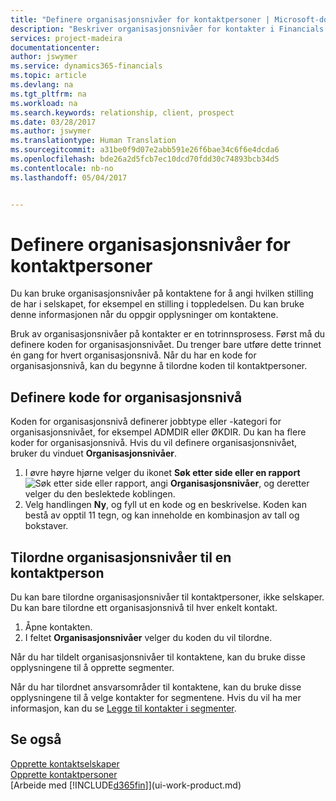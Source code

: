 ```yaml
---
title: "Definere organisasjonsnivåer for kontaktpersoner | Microsoft-dokumentasjon"
description: "Beskriver organisasjonsnivåer for kontakter i Financials."
services: project-madeira
documentationcenter: 
author: jswymer
ms.service: dynamics365-financials
ms.topic: article
ms.devlang: na
ms.tgt_pltfrm: na
ms.workload: na
ms.search.keywords: relationship, client, prospect
ms.date: 03/28/2017
ms.author: jswymer
ms.translationtype: Human Translation
ms.sourcegitcommit: a31be0f9d07e2abb591e26f6bae34c6f6e4dcda6
ms.openlocfilehash: bde26a2d5fcb7ec10dcd70fdd30c74893bcb34d5
ms.contentlocale: nb-no
ms.lasthandoff: 05/04/2017


---
```

# <a name="setting-up-organizational-levels-for-contact-persons"></a>Definere organisasjonsnivåer for kontaktpersoner
Du kan bruke organisasjonsnivåer på kontaktene for å angi hvilken stilling de har i selskapet, for eksempel en stilling i toppledelsen. Du kan bruke denne informasjonen når du oppgir opplysninger om kontaktene.

Bruk av organisasjonsnivåer på kontakter er en totrinnsprosess. Først må du definere koden for organisasjonsnivået. Du trenger bare utføre dette trinnet én gang for hvert organisasjonsnivå. Når du har en kode for organisasjonsnivå, kan du begynne å tilordne koden til kontaktpersoner.

## <a name="to-define-an-organizational-level-code"></a>Definere kode for organisasjonsnivå
Koden for organisasjonsnivå definerer jobbtype eller -kategori for organisasjonsnivået, for eksempel ADMDIR eller ØKDIR. Du kan ha flere koder for organisasjonsnivå. Hvis du vil definere organisasjonsnivået, bruker du vinduet **Organisasjonsnivåer**.

1. I øvre høyre hjørne velger du ikonet **Søk etter side eller en rapport** ![Søk etter side eller rapport](media/ui-search/search_small.png "ikonet Søk etter side eller rapport"), angi **Organisasjonsnivåer**, og deretter velger du den beslektede koblingen.
2. Velg handlingen **Ny**, og fyll ut en kode og en beskrivelse. Koden kan bestå av opptil 11 tegn, og kan inneholde en kombinasjon av tall og bokstaver.

## <a name="to-assign-organizational-levels-to-a-contact-person"></a>Tilordne organisasjonsnivåer til en kontaktperson
Du kan bare tilordne organisasjonsnivåer til kontaktpersoner, ikke selskaper. Du kan bare tilordne ett organisasjonsnivå til hver enkelt kontakt.

1. Åpne kontakten.
2. I feltet **Organisasjonsnivåer** velger du koden du vil tilordne.

Når du har tildelt organisasjonsnivåer til kontaktene, kan du bruke disse opplysningene til å opprette segmenter.

Når du har tilordnet ansvarsområder til kontaktene, kan du bruke disse opplysningene til å velge kontakter for segmentene. Hvis du vil ha mer informasjon, kan du se [Legge til kontakter i segmenter](marketing-add-contact-segment.md).

## <a name="see-also"></a>Se også
[Opprette kontaktselskaper](marketing-create-contact-companies.md)  
[Opprette kontaktpersoner](marketing-create-contact-persons.md)  
[Arbeide med [!INCLUDE[d365fin](includes/d365fin_md.md)]](ui-work-product.md)  

